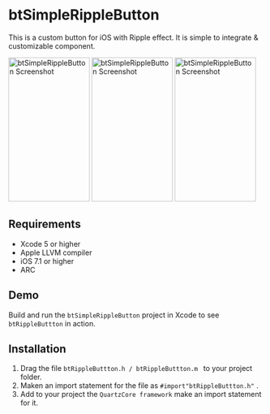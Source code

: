 btSimpleRippleButton
====================

This is a custom button for iOS with Ripple effect. It is simple to integrate & customizable component.

<img src="https://raw.githubusercontent.com/balram3429/btSimpleRippleButton/master/btSimpleRippleButton/images/raw/btSimpleRippleButtonTwo.png" alt="btSimpleRippleButton Screenshot" width="160" height="284" />  
<img src="https://raw.githubusercontent.com/balram3429/btSimpleRippleButton/master/btSimpleRippleButton/images/raw/btSimpleRippleButtonThree.png" alt="btSimpleRippleButton Screenshot" width="160" height="284" />  
<img src="https://raw.githubusercontent.com/balram3429/btSimpleRippleButton/master/btSimpleRippleButton/images/raw/btSimpleRippleButtonFour.png" alt="btSimpleRippleButton Screenshot" width="160" height="284" />

## Requirements
* Xcode 5 or higher
* Apple LLVM compiler
* iOS 7.1 or higher
* ARC

## Demo
Build and run the `btSimpleRippleButton` project in Xcode to see `btRippleButtton` in action.

## Installation
  1. Drag the file `btRippleButtton.h / btRippleButtton.m ` to your project folder.
  2. Maken an import statement for the file as `#import"btRippleButtton.h"` .
  3. Add to your project the `QuartzCore framework` make an import statement for it.
  
